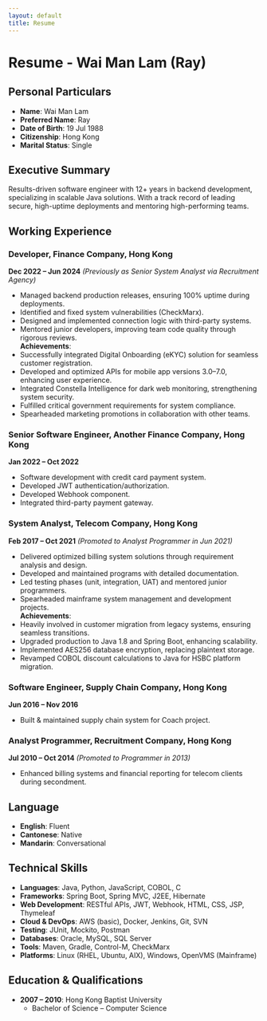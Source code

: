```yaml
---
layout: default
title: Resume
---
```


# Resume - Wai Man Lam (Ray)

## Personal Particulars
- **Name**: Wai Man Lam  
- **Preferred Name**: Ray  
- **Date of Birth**: 19 Jul 1988  
- **Citizenship**: Hong Kong  
- **Marital Status**: Single  

## Executive Summary
Results-driven software engineer with 12+ years in backend development, specializing in scalable Java solutions. With a track record of leading secure, high-uptime deployments and mentoring high-performing teams.

## Working Experience

### Developer, Finance Company, Hong Kong  
**Dec 2022 – Jun 2024** *(Previously as Senior System Analyst via Recruitment Agency)*  
- Managed backend production releases, ensuring 100% uptime during deployments.  
- Identified and fixed system vulnerabilities (CheckMarx).  
- Designed and implemented connection logic with third-party systems.  
- Mentored junior developers, improving team code quality through rigorous reviews.  
**Achievements**:  
- Successfully integrated Digital Onboarding (eKYC) solution for seamless customer registration.  
- Developed and optimized APIs for mobile app versions 3.0–7.0, enhancing user experience.  
- Integrated Constella Intelligence for dark web monitoring, strengthening system security.  
- Fulfilled critical government requirements for system compliance.  
- Spearheaded marketing promotions in collaboration with other teams.

### Senior Software Engineer, Another Finance Company, Hong Kong  
**Jan 2022 – Oct 2022**  
- Software development with credit card payment system.  
- Developed JWT authentication/authorization.  
- Developed Webhook component.  
- Integrated third-party payment gateway.

### System Analyst, Telecom Company, Hong Kong  
**Feb 2017 – Oct 2021** *(Promoted to Analyst Programmer in Jun 2021)*  
- Delivered optimized billing system solutions through requirement analysis and design.  
- Developed and maintained programs with detailed documentation.  
- Led testing phases (unit, integration, UAT) and mentored junior programmers.  
- Spearheaded mainframe system management and development projects.  
**Achievements**:  
- Heavily involved in customer migration from legacy systems, ensuring seamless transitions.  
- Upgraded production to Java 1.8 and Spring Boot, enhancing scalability.  
- Implemented AES256 database encryption, replacing plaintext storage.  
- Revamped COBOL discount calculations to Java for HSBC platform migration.

### Software Engineer, Supply Chain Company, Hong Kong  
**Jun 2016 – Nov 2016**  
- Built & maintained supply chain system for Coach project.

### Analyst Programmer, Recruitment Company, Hong Kong  
**Jul 2010 – Oct 2014** *(Promoted to Programmer in 2013)*  
- Enhanced billing systems and financial reporting for telecom clients during secondment.

## Language
- **English**: Fluent  
- **Cantonese**: Native  
- **Mandarin**: Conversational  

## Technical Skills
- **Languages**: Java, Python, JavaScript, COBOL, C  
- **Frameworks**: Spring Boot, Spring MVC, J2EE, Hibernate  
- **Web Development**: RESTful APIs, JWT, Webhook, HTML, CSS, JSP, Thymeleaf  
- **Cloud & DevOps**: AWS (basic), Docker, Jenkins, Git, SVN  
- **Testing**: JUnit, Mockito, Postman  
- **Databases**: Oracle, MySQL, SQL Server  
- **Tools**: Maven, Gradle, Control-M, CheckMarx  
- **Platforms**: Linux (RHEL, Ubuntu, AIX), Windows, OpenVMS (Mainframe)  

## Education & Qualifications
- **2007 – 2010**: Hong Kong Baptist University  
  - Bachelor of Science – Computer Science  

